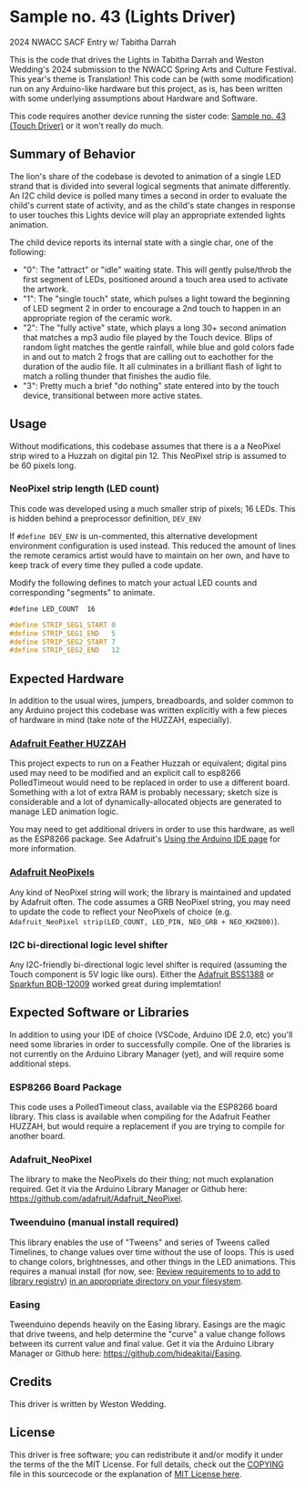 # Sample no. 43 (Lights Driver)
2024 NWACC SACF Entry w/ Tabitha Darrah

This is the code that drives the Lights in Tabitha Darrah and Weston Wedding's 2024 submission to the NWACC Spring Arts and Culture Festival.  This year's theme is Translation! This code can be (with some modification) run on any Arduino-like hardware but this project, as is, has been written with some underlying assumptions about Hardware and Software.  

This code requires another device running the sister code: [Sample no. 43 (Touch Driver)](https://github.com/WesWedding/Translation2024-Touch) or it won't really do much.

## Summary of Behavior
The lion's share of the codebase is devoted to animation of a single LED strand that is divided into several logical segments that animate differently.  An I2C child device is polled many times a second in order to evaluate the child's current state of activity, and as the child's state changes in response to user touches this Lights device will play an appropriate extended lights animation.

The child device reports its internal state with a single char, one of the following:

  - "0": The "attract" or "idle" waiting state.  This will gently pulse/throb the first segment of LEDs, positioned around a touch area used to activate the artwork.
  - "1": The "single touch" state, which pulses a light toward the beginning of LED segment 2 in order to encourage a 2nd touch to happen in an appropriate region of the ceramic work.
  - "2": The "fully active" state, which plays a long 30+ second animation that matches a mp3 audio file played by the Touch device.  Blips of random light matches the gentle rainfall, while blue and gold colors fade in and out to match 2 frogs that are calling out to eachother for the duration of the audio file.  It all culminates in a brilliant flash of light to match a rolling thunder that finishes the audio file.
  - "3": Pretty much a brief "do nothing" state entered into by the touch device, transitional between more active states.

## Usage
Without modifications, this codebase assumes that there is a a NeoPixel strip wired to a Huzzah on digital pin 12.  This NeoPixel strip is assumed to be 60 pixels long.

### NeoPixel strip length (LED count)

This code was developed using a much smaller strip of pixels; 16 LEDs.  This is hidden behind a preprocessor definition, `DEV_ENV`

If `#define DEV_ENV` is un-commented, this alternative development environment configuration is used instead.  This reduced the amount of lines the remote ceramics artist would have to maintain on her own, and have to keep track of every time they pulled a code update.

Modify the following defines to match your actual LED counts and corresponding "segments" to animate.

`#define LED_COUNT  16`

```cpp
#define STRIP_SEG1_START 0
#define STRIP_SEG1_END   5
#define STRIP_SEG2_START 7
#define STRIP_SEG2_END   12
```

## Expected Hardware
In addition to the usual wires, jumpers, breadboards, and solder common to any Arduino project this codebase was written explicitly with a few pieces of hardware in mind (take note of the HUZZAH, especially).

### [Adafruit Feather HUZZAH](https://www.adafruit.com/product/2821)
This project expects to run on a Feather Huzzah or equivalent; digital pins used may need to be modified and an explicit call to esp8266 PolledTimeout would need to be replaced in order to use a different board.  Something with a lot of extra RAM is probably necessary; sketch size is considerable and a lot of dynamically-allocated objects are generated to manage LED animation logic.

You may need to get additional drivers in order to use this hardware, as well as the ESP8266 package.  See Adafruit's [Using the Arduino IDE page](https://learn.adafruit.com/adafruit-feather-huzzah-esp8266/using-arduino-ide) for more information.

### [Adafruit NeoPixels](https://www.adafruit.com/category/168)
Any kind of NeoPixel string will work; the library is maintained and updated by Adafruit often.  The code assumes a GRB NeoPixel string, you may need to update the code to reflect your NeoPixels of choice (e.g. `Adafruit_NeoPixel strip(LED_COUNT, LED_PIN, NEO_GRB + NEO_KHZ800)`).

### I2C bi-directional logic level shifter
Any I2C-friendly bi-directional logic level shifter is required (assuming the Touch component is 5V logic like ours).  Either the [Adafruit BSS1388](https://www.adafruit.com/product/757) or [Sparkfun BOB-12009](https://www.sparkfun.com/products/12009) worked great during implemtation! 

## Expected Software or Libraries
In addition to using your IDE of choice (VSCode, Arduino IDE 2.0, etc) you'll need some libraries in order to successfully compile.  One of the libraries is not currently on the Arduino Library Manager (yet), and will require some additional steps.

### ESP8266 Board Package
This code uses a PolledTimeout class, available via the ESP8266 board library.  This class is available when compiling for the Adafruit Feather HUZZAH, but would require a replacement if you are trying to compile for another board.

### Adafruit_NeoPixel
The library to make the NeoPixels do their thing; not much explanation required.  Get it via the Arduino Library Manager or Github here: https://github.com/adafruit/Adafruit_NeoPixel.

### Tweenduino (manual install required)
This library enables the use of "Tweens" and series of Tweens called Timelines, to change values over time without the use of loops.  This is used to change colors, brightnesses, and other things in the LED animations. This requires a manual install (for now, see: [Review requirements to to add to library registry](https://github.com/WesWedding/TweenDuino/issues/30)) [in an appropriate directory on your filesystem](https://docs.arduino.cc/software/ide-v1/tutorials/installing-libraries/#manual-installation).

### Easing
Tweenduino depends heavily on the Easing library.  Easings are the magic that drive tweens, and help determine the "curve" a value change follows between its current value and final value.  Get it via the Arduino Library Manager or Github here: https://github.com/hideakitai/Easing.

## Credits
This driver is written by Weston Wedding.

## License
This driver is free software; you can redistribute it and/or modify it under the terms of the the MIT License.  For full details, check out the [COPYING](COPYING.md) file in this sourcecode or the explanation of [MIT License here](https://tlo.mit.edu/understand-ip/exploring-mit-open-source-license-comprehensive-guide).

